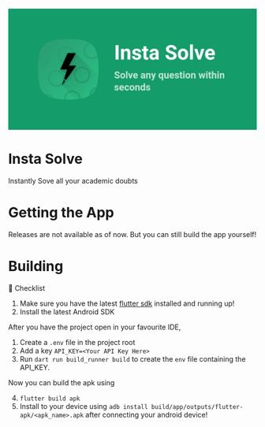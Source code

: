 ![img](assets/play-store/play_store_feature_graphic.png)

# Insta Solve
 Instantly Sove all your academic doubts

# Getting the App

Releases are not available as of now. But you can still build the app yourself!

# Building

📝 Checklist
 1. Make sure you have the latest [flutter sdk](https://docs.flutter.dev/get-started/install) installed and running up!
 2. Install the latest Android SDK

After you have the project open in your favourite IDE,
 1. Create a `.env` file in the project root
 2. Add a key `API_KEY=<Your API Key Here>`
 3. Run `dart run build_runner build` to create the `env` file containing the API_KEY.
 
Now you can build the apk using

 4. `flutter build apk`
 5. Install to your device using `adb install build/app/outputs/flutter-apk/<apk_name>.apk` after connecting your android device!
